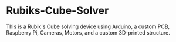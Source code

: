 # Rubiks-Cube-Solver
This is a Rubik's Cube solving device using Arduino, a custom PCB, Raspberry Pi, Cameras, Motors, and a custom 3D-printed structure.
